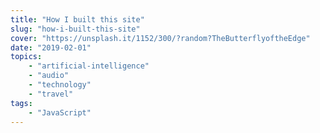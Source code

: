 ```yaml
---
title: "How I built this site"
slug: "how-i-built-this-site"
cover: "https://unsplash.it/1152/300/?random?TheButterflyoftheEdge"
date: "2019-02-01"
topics: 
    - "artificial-intelligence"
    - "audio"
    - "technology"
    - "travel"
tags:
    - "JavaScript"
---
```


